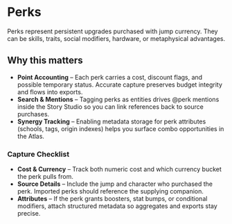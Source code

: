 <!--
Bloodawn

Copyright (c) 2025 Bloodawn

Permission is hereby granted, free of charge, to any person obtaining a copy
of this software and associated documentation files (the "Software"), to deal
in the Software without restriction, including without limitation the rights
to use, copy, modify, merge, publish, distribute, sublicense, and/or sell
copies of the Software, and to permit persons to do so, subject to the
following conditions:

The above copyright notice and this permission notice shall be included in all
copies or substantial portions of the Software.

THE SOFTWARE IS PROVIDED "AS IS", WITHOUT WARRANTY OF ANY KIND, EXPRESS OR
IMPLIED, INCLUDING BUT NOT LIMITED TO THE WARRANTIES OF MERCHANTABILITY,
FITNESS FOR A PARTICULAR PURPOSE AND NONINFRINGEMENT. IN NO EVENT SHALL THE
AUTHORS OR COPYRIGHT HOLDERS BE LIABLE FOR ANY CLAIM, DAMAGES OR OTHER
LIABILITY, WHETHER IN AN ACTION OF CONTRACT, TORT OR OTHERWISE, ARISING FROM,
OUT OF OR IN CONNECTION WITH THE SOFTWARE OR THE USE OR OTHER DEALINGS IN THE
SOFTWARE.
-->

# Perks

Perks represent persistent upgrades purchased with jump currency. They can be skills, traits, social modifiers, hardware, or metaphysical advantages.

## Why this matters

- **Point Accounting** – Each perk carries a cost, discount flags, and possible temporary status. Accurate capture preserves budget integrity and flows into exports.
- **Search & Mentions** – Tagging perks as entities drives @perk mentions inside the Story Studio so you can link references back to source purchases.
- **Synergy Tracking** – Enabling metadata storage for perk attributes (schools, tags, origin indexes) helps you surface combo opportunities in the Atlas.

### Capture Checklist

- **Cost & Currency** – Track both numeric cost and which currency bucket the perk pulls from.
- **Source Details** – Include the jump and character who purchased the perk. Imported perks should reference the supplying companion.
- **Attributes** – If the perk grants boosters, stat bumps, or conditional modifiers, attach structured metadata so aggregates and exports stay precise.
